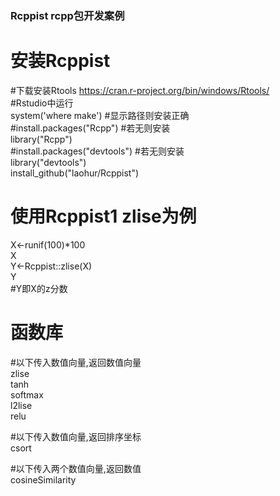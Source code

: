 ### Rcppist  rcpp包开发案例  
 
  
# 安装Rcppist    
#下载安装Rtools  https://cran.r-project.org/bin/windows/Rtools/  
#Rstudio中运行  
system('where make')  #显示路径则安装正确  
#install.packages("Rcpp")  #若无则安装    
library("Rcpp")    
#install.packages("devtools")  #若无则安装      
library("devtools")      
install_github("laohur/Rcppist")    
  
  
# 使用Rcppist1  zlise为例
X<-runif(100)*100  
X  
Y<-Rcppist::zlise(X)  
Y  
#Y即X的z分数  

# 函数库    

#以下传入数值向量,返回数值向量  
zlise  
tanh  
softmax  
l2lise  
relu  

#以下传入数值向量,返回排序坐标  
csort  

#以下传入两个数值向量,返回数值  
cosineSimilarity  